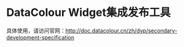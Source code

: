 # DataColour Widget集成发布工具 
具体使用，请访问官网：http://doc.datacolour.cn/zh/dvp/secondary-development-specification

